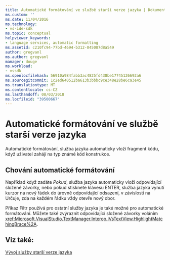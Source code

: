 ```yaml
---
title: Automatické formátování ve službě starší verze jazyka | Dokumentace Microsoftu
ms.custom: ''
ms.date: 11/04/2016
ms.technology:
- vs-ide-sdk
ms.topic: conceptual
helpviewer_keywords:
- language services, automatic formatting
ms.assetid: c210fc94-77bd-4694-b312-045087d8a549
author: gregvanl
ms.author: gregvanl
manager: douge
ms.workload:
- vssdk
ms.openlocfilehash: 56910a984fabb3ac4825fd438be17745126692a6
ms.sourcegitcommit: 1c2ed640512ba613b3bbbc9ce348e28be6ca3e45
ms.translationtype: MT
ms.contentlocale: cs-CZ
ms.lasthandoff: 08/03/2018
ms.locfileid: "39500667"
---
```

# <a name="automatic-formatting-in-a-legacy-language-service"></a>Automatické formátování ve službě starší verze jazyka
Automatické formátování, služba jazyka automaticky vloží fragment kódu, když uživatel zahájí na typ známé kód konstrukce.  
  
## <a name="automatic-formatting-behavior"></a>Chování automatické formátování  
 Například když zadáte *Pokud*, služba jazyka automaticky vloží odpovídající složené závorky, nebo pokud stisknete klávesu ENTER, služba jazyka vynutí kurzor na nový řádek do úrovně odpovídající odsazení, v závislosti na Určuje, zda na každém řádku vždy otevře nový obor.  
  
 Příkaz Filtr používá pro ostatní služby jazyka je také možné pro automatické formátování. Můžete také zvýraznit odpovídající složené závorky voláním <xref:Microsoft.VisualStudio.TextManager.Interop.IVsTextView.HighlightMatchingBrace%2A>.  
  
## <a name="see-also"></a>Viz také:  
 [Vývoj služby starší verze jazyka](../../extensibility/internals/developing-a-legacy-language-service.md)